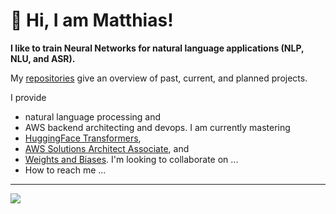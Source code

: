 # 👋 Hi, I am Matthias!

**I like to train Neural Networks for natural language applications (NLP, NLU, and ASR).**

My [repositories](https://github.com/matthiasdroth?tab=repositories) give an overview of past, current, and planned projects.

I provide
- natural language processing and
- AWS backend architecting and devops.
I am currently mastering
- [HuggingFace Transformers](https://huggingface.co/course/chapter6/1),
- [AWS Solutions Architect Associate](https://aws.amazon.com/certification/certified-solutions-architect-associate/), and
- [Weights and Biases](https://wandb.ai/site/sweeps).
I'm looking to collaborate on ...
- How to reach me ...

---
![](https://komarev.com/ghpvc/?username=matthiasdroth)



<!---
matthiasdroth/matthiasdroth is a ✨ special ✨ repository because its `README.md` (this file) appears on your GitHub profile.
You can click the Preview link to take a look at your changes.
--->
